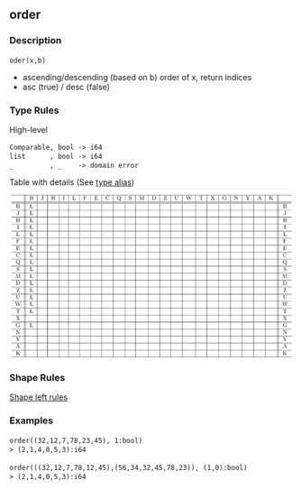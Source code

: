 ## order

### Description

```no-highlight
oder(x,b)
```

- ascending/descending (based on b) order of x, return indices
- asc (true) / desc (false)

### Type Rules

High-level

```no-highlight
Comparable, bool -> i64
list      , bool -> i64
_         , _    -> domain error
```

Table with details (See [type alias](../types.md))

![order](../types/order.png)

### Shape Rules

[Shape left rules](../shapes.md#shape-left)

### Examples

```no-highlight
order((32,12,7,78,23,45), 1:bool)
> (2,1,4,0,5,3):i64

order(((32,12,7,78,12,45),(56,34,32,45,78,23)), (1,0):bool)
> (2,1,4,0,5,3):i64
```
